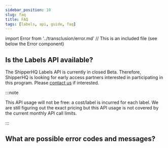 ```yaml
---
sidebar_position: 10
slug: faq
title: FAQ
tags: [labels, api, guide, faq]
---
```

import Error from '../transclusion/error.md' // This is an included file (see below the Error component)

## Is the Labels API available?

The ShipperHQ Labels API is currently in closed Beta. Therefore, ShipperHQ is looking for early access partners interested in participating in this program.
Please [contact us](/contact) if interested.

:::note

This API usage will not be free: a cost/label is incurred for each label. We are still figuring out the exact pricing but this API usage is not covered by the current monthly API call limits.

:::

## What are possible error codes and messages?
[//]: # (ERROR CODES LIST)
[//]: # (This is an imported file - Do not modify directly this section)
[//]: # (Look for the import statement at the top of the file to have the path of the included file)
<Error components={props.components} />
